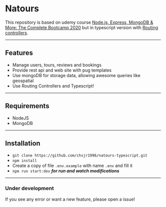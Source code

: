 # Natours

This repository is based on udemy course [Node.js, Express, MongoDB & More: The Complete Bootcamp 2020](https://www.udemy.com/course/nodejs-express-mongodb-bootcamp/) but in typescript version with [Routing controllers](https://github.com/typestack/routing-controllers).

---

## Features

  - Manage users, tours, reviews and bookings
  - Provide rest api and web site with pug templates
  - Use mongoDB for storage data, allowing awesome queries like geospatial
  - Use Routing Controllers and Typescript!

---

## Requirements

- NodeJS
- MongoDB

---

## Installation

- `git clone https://github.com/chsjr1996/natours-typescript.git`
- `npm install`
- Create a copy of file `.env.example` with name `.env` and fill it
- `npm run start:dev` **_for run and watch modifications_**

---

### Under development

If you see any error or want a new feature, please open a issue!
